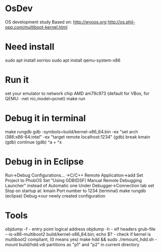 # OsDev
OS development study
Based on:
    http://wyoos.org
    http://os.phil-opp.com/multiboot-kernel.html
    
    
# Need install
sudo apt install xorriso
sudo apt install qemu-system-x86


# Run it
set your emulator to network chip AMD am79c973 (default for VBox, for QEMU: -net nic,model=pcnet)
make run

# Debug it in terminal
make rungdb
gdb -symbols=build/kernel-x86_64.bin -ex "set arch i386:x86-64:intel" -ex "target remote localhost:1234"
(gdb) break kmain
(gdb) continue
(gdb) ^a + ^x

# Debug in in Eclipse
Run->Debug Configurations... ->C/C++ Remote Application->add
Set Project to PhobOS
Set "Using GDB(DSF) Manual Remote Debugging Launcher" instead of Automatic one
Under Debugger->Connection tab set 
    Stop on startup at: kmain 
    Port number to 1234
(terminal) make rungdb
(eclipse) Debug->our newly created configuration

# Tools
objdump -f - entry point logical address
objdump -h - elf headers
grub-file --is-x86-multiboot2 build/kernel-x86_64.bin; echo $? - check if kernel is multiboot2 compliant, (0 means yes)
make hdd && sudo ./remount_hdd.sh - mount build/hdd.vdi partitions as "p1" and "p2" in current directory